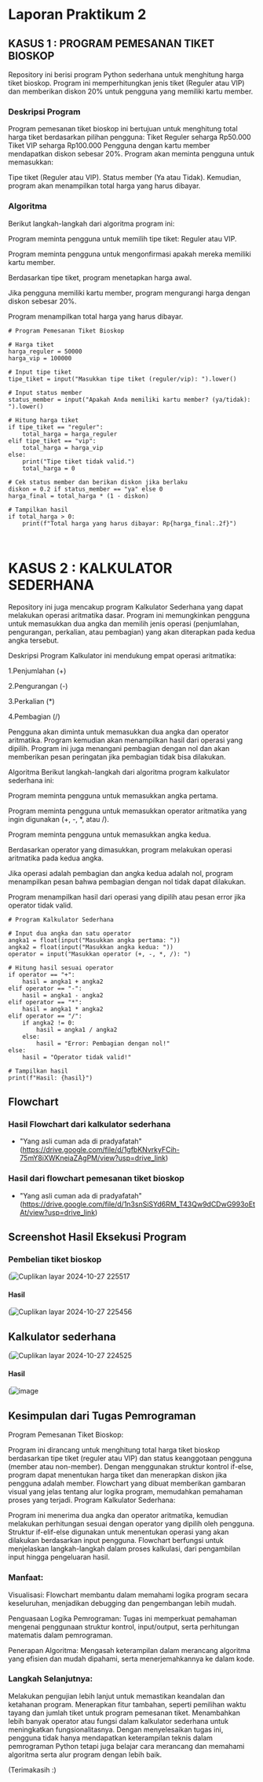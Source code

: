 # Laporan Praktikum 2

## KASUS 1 : PROGRAM PEMESANAN TIKET BIOSKOP
Repository ini berisi program Python sederhana untuk menghitung harga tiket bioskop. Program ini memperhitungkan jenis tiket (Reguler atau VIP) dan memberikan diskon 20% untuk pengguna yang memiliki kartu member.

### Deskripsi Program
Program pemesanan tiket bioskop ini bertujuan untuk menghitung total harga tiket berdasarkan pilihan pengguna:
Tiket Reguler seharga Rp50.000
Tiket VIP seharga Rp100.000
Pengguna dengan kartu member mendapatkan diskon sebesar 20%.
Program akan meminta pengguna untuk memasukkan:

Tipe tiket (Reguler atau VIP).
Status member (Ya atau Tidak).
Kemudian, program akan menampilkan total harga yang harus dibayar.

### Algoritma
Berikut langkah-langkah dari algoritma program ini:

Program meminta pengguna untuk memilih tipe tiket: Reguler atau VIP.

Program meminta pengguna untuk mengonfirmasi apakah mereka memiliki kartu member.

Berdasarkan tipe tiket, program menetapkan harga awal.

Jika pengguna memiliki kartu member, program mengurangi harga dengan diskon sebesar 20%.

Program menampilkan total harga yang harus dibayar.
```phython
# Program Pemesanan Tiket Bioskop

# Harga tiket
harga_reguler = 50000
harga_vip = 100000

# Input tipe tiket
tipe_tiket = input("Masukkan tipe tiket (reguler/vip): ").lower()

# Input status member
status_member = input("Apakah Anda memiliki kartu member? (ya/tidak): ").lower()

# Hitung harga tiket
if tipe_tiket == "reguler":
    total_harga = harga_reguler
elif tipe_tiket == "vip":
    total_harga = harga_vip
else:
    print("Tipe tiket tidak valid.")
    total_harga = 0

# Cek status member dan berikan diskon jika berlaku
diskon = 0.2 if status_member == "ya" else 0
harga_final = total_harga * (1 - diskon)

# Tampilkan hasil
if total_harga > 0:
    print(f"Total harga yang harus dibayar: Rp{harga_final:.2f}")

 
```
# KASUS 2 : KALKULATOR SEDERHANA
Repository ini juga mencakup program Kalkulator Sederhana yang dapat melakukan operasi aritmatika dasar. Program ini memungkinkan pengguna untuk memasukkan dua angka dan memilih jenis operasi (penjumlahan, pengurangan, perkalian, atau pembagian) yang akan diterapkan pada kedua angka tersebut.

Deskripsi Program
Kalkulator ini mendukung empat operasi aritmatika:

1.Penjumlahan (+)

2.Pengurangan (-)

3.Perkalian (*)

4.Pembagian (/)

Pengguna akan diminta untuk memasukkan dua angka dan operator aritmatika. Program kemudian akan menampilkan hasil dari operasi yang dipilih. Program ini juga menangani pembagian dengan nol dan akan memberikan pesan peringatan jika pembagian tidak bisa dilakukan.

Algoritma
Berikut langkah-langkah dari algoritma program kalkulator sederhana ini:

Program meminta pengguna untuk memasukkan angka pertama.

Program meminta pengguna untuk memasukkan operator aritmatika yang ingin digunakan (+, -, *, atau /).

Program meminta pengguna untuk memasukkan angka kedua.

Berdasarkan operator yang dimasukkan, program melakukan operasi aritmatika pada kedua angka.

Jika operasi adalah pembagian dan angka kedua adalah nol, program menampilkan pesan bahwa pembagian dengan nol tidak dapat dilakukan.

Program menampilkan hasil dari operasi yang dipilih atau pesan error jika operator tidak valid.

```phython
# Program Kalkulator Sederhana

# Input dua angka dan satu operator
angka1 = float(input("Masukkan angka pertama: "))
angka2 = float(input("Masukkan angka kedua: "))
operator = input("Masukkan operator (+, -, *, /): ")

# Hitung hasil sesuai operator
if operator == "+":
    hasil = angka1 + angka2
elif operator == "-":
    hasil = angka1 - angka2
elif operator == "*":
    hasil = angka1 * angka2
elif operator == "/":
    if angka2 != 0:
        hasil = angka1 / angka2
    else:
        hasil = "Error: Pembagian dengan nol!"
else:
    hasil = "Operator tidak valid!"

# Tampilkan hasil
print(f"Hasil: {hasil}")
```
## Flowchart
### Hasil Flowchart dari kalkulator sederhana
* "Yang asli cuman ada di pradyafatah"(https://drive.google.com/file/d/1gfbKNvrkyFCih-75mY8iXWKneiaZAgPM/view?usp=drive_link)
### Hasil dari flowchart pemesanan tiket bioskop
* "Yang asli cuman ada di pradyafatah"(https://drive.google.com/file/d/1n3snSiSYd6RM_T43Qw9dCDwG993oEtAt/view?usp=drive_link)

## Screenshot Hasil Eksekusi Program
### Pembelian tiket bioskop
(![Cuplikan layar 2024-10-27 225517](https://github.com/user-attachments/assets/210cd88d-71e5-4d10-a64d-fee39afbe456)
#### Hasil
(![Cuplikan layar 2024-10-27 225456](https://github.com/user-attachments/assets/05432099-8f5f-4ee5-b856-740eec60199a)
## Kalkulator sederhana
(![Cuplikan layar 2024-10-27 224525](https://github.com/user-attachments/assets/e05f2de7-8f17-4665-85f7-f6b67b7548e9)
#### Hasil
(![image](https://github.com/user-attachments/assets/88f30ee6-7e3f-4e70-a3f7-b575c81e605b)
## Kesimpulan dari Tugas Pemrograman
Program Pemesanan Tiket Bioskop:

Program ini dirancang untuk menghitung total harga tiket bioskop berdasarkan tipe tiket (reguler atau VIP) dan status keanggotaan pengguna (member atau non-member).
Dengan menggunakan struktur kontrol if-else, program dapat menentukan harga tiket dan menerapkan diskon jika pengguna adalah member.
Flowchart yang dibuat memberikan gambaran visual yang jelas tentang alur logika program, memudahkan pemahaman proses yang terjadi.
Program Kalkulator Sederhana:

Program ini menerima dua angka dan operator aritmatika, kemudian melakukan perhitungan sesuai dengan operator yang dipilih oleh pengguna.
Struktur if-elif-else digunakan untuk menentukan operasi yang akan dilakukan berdasarkan input pengguna.
Flowchart berfungsi untuk menjelaskan langkah-langkah dalam proses kalkulasi, dari pengambilan input hingga pengeluaran hasil.
### Manfaat:
Visualisasi: Flowchart membantu dalam memahami logika program secara keseluruhan, menjadikan debugging dan pengembangan lebih mudah.

Penguasaan Logika Pemrograman: Tugas ini memperkuat pemahaman mengenai penggunaan struktur kontrol, input/output, serta perhitungan matematis dalam pemrograman.

Penerapan Algoritma: Mengasah keterampilan dalam merancang algoritma yang efisien dan mudah dipahami, serta menerjemahkannya ke dalam kode.
### Langkah Selanjutnya:
Melakukan pengujian lebih lanjut untuk memastikan keandalan dan ketahanan program.
Menerapkan fitur tambahan, seperti pemilihan waktu tayang dan jumlah tiket untuk program pemesanan tiket.
Menambahkan lebih banyak operator atau fungsi dalam kalkulator sederhana untuk meningkatkan fungsionalitasnya.
Dengan menyelesaikan tugas ini, pengguna tidak hanya mendapatkan keterampilan teknis dalam pemrograman Python tetapi juga belajar cara merancang dan memahami algoritma serta alur program dengan lebih baik.

(Terimakasih :)

